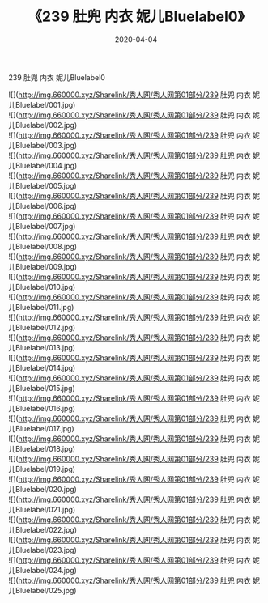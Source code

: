 ﻿---
layout: post
title:  《239 肚兜 内衣 妮儿Bluelabel0》
date:   2020-04-04
img: http://img.660000.xyz/Sharelink/秀人网/秀人网第01部分/239 肚兜 内衣 妮儿Bluelabel0/000.jpg
categories: [美女, 清纯, 唯美]
---

239 肚兜 内衣 妮儿Bluelabel0

  ![](http://img.660000.xyz/Sharelink/秀人网/秀人网第01部分/239 肚兜 内衣 妮儿Bluelabel/001.jpg) <br> ![](http://img.660000.xyz/Sharelink/秀人网/秀人网第01部分/239 肚兜 内衣 妮儿Bluelabel/002.jpg) <br> ![](http://img.660000.xyz/Sharelink/秀人网/秀人网第01部分/239 肚兜 内衣 妮儿Bluelabel/003.jpg) <br> ![](http://img.660000.xyz/Sharelink/秀人网/秀人网第01部分/239 肚兜 内衣 妮儿Bluelabel/004.jpg) <br> ![](http://img.660000.xyz/Sharelink/秀人网/秀人网第01部分/239 肚兜 内衣 妮儿Bluelabel/005.jpg) <br> ![](http://img.660000.xyz/Sharelink/秀人网/秀人网第01部分/239 肚兜 内衣 妮儿Bluelabel/006.jpg) <br> ![](http://img.660000.xyz/Sharelink/秀人网/秀人网第01部分/239 肚兜 内衣 妮儿Bluelabel/007.jpg) <br> ![](http://img.660000.xyz/Sharelink/秀人网/秀人网第01部分/239 肚兜 内衣 妮儿Bluelabel/008.jpg) <br> ![](http://img.660000.xyz/Sharelink/秀人网/秀人网第01部分/239 肚兜 内衣 妮儿Bluelabel/009.jpg) <br> ![](http://img.660000.xyz/Sharelink/秀人网/秀人网第01部分/239 肚兜 内衣 妮儿Bluelabel/010.jpg) <br> ![](http://img.660000.xyz/Sharelink/秀人网/秀人网第01部分/239 肚兜 内衣 妮儿Bluelabel/011.jpg) <br> ![](http://img.660000.xyz/Sharelink/秀人网/秀人网第01部分/239 肚兜 内衣 妮儿Bluelabel/012.jpg) <br> ![](http://img.660000.xyz/Sharelink/秀人网/秀人网第01部分/239 肚兜 内衣 妮儿Bluelabel/013.jpg) <br> ![](http://img.660000.xyz/Sharelink/秀人网/秀人网第01部分/239 肚兜 内衣 妮儿Bluelabel/014.jpg) <br> ![](http://img.660000.xyz/Sharelink/秀人网/秀人网第01部分/239 肚兜 内衣 妮儿Bluelabel/015.jpg) <br> ![](http://img.660000.xyz/Sharelink/秀人网/秀人网第01部分/239 肚兜 内衣 妮儿Bluelabel/016.jpg) <br> ![](http://img.660000.xyz/Sharelink/秀人网/秀人网第01部分/239 肚兜 内衣 妮儿Bluelabel/017.jpg) <br> ![](http://img.660000.xyz/Sharelink/秀人网/秀人网第01部分/239 肚兜 内衣 妮儿Bluelabel/018.jpg) <br> ![](http://img.660000.xyz/Sharelink/秀人网/秀人网第01部分/239 肚兜 内衣 妮儿Bluelabel/019.jpg) <br> ![](http://img.660000.xyz/Sharelink/秀人网/秀人网第01部分/239 肚兜 内衣 妮儿Bluelabel/020.jpg) <br> ![](http://img.660000.xyz/Sharelink/秀人网/秀人网第01部分/239 肚兜 内衣 妮儿Bluelabel/021.jpg) <br> ![](http://img.660000.xyz/Sharelink/秀人网/秀人网第01部分/239 肚兜 内衣 妮儿Bluelabel/022.jpg) <br> ![](http://img.660000.xyz/Sharelink/秀人网/秀人网第01部分/239 肚兜 内衣 妮儿Bluelabel/023.jpg) <br> ![](http://img.660000.xyz/Sharelink/秀人网/秀人网第01部分/239 肚兜 内衣 妮儿Bluelabel/024.jpg) <br> ![](http://img.660000.xyz/Sharelink/秀人网/秀人网第01部分/239 肚兜 内衣 妮儿Bluelabel/025.jpg) <br>
